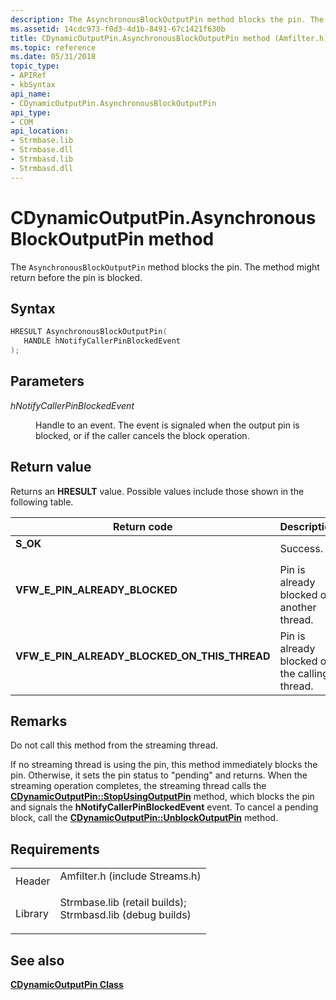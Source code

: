 ```yaml
---
description: The AsynchronousBlockOutputPin method blocks the pin. The method might return before the pin is blocked.
ms.assetid: 14cdc973-f0d3-4d1b-8491-67c1421f630b
title: CDynamicOutputPin.AsynchronousBlockOutputPin method (Amfilter.h)
ms.topic: reference
ms.date: 05/31/2018
topic_type: 
- APIRef
- kbSyntax
api_name: 
- CDynamicOutputPin.AsynchronousBlockOutputPin
api_type: 
- COM
api_location: 
- Strmbase.lib
- Strmbase.dll
- Strmbasd.lib
- Strmbasd.dll
---
```


# CDynamicOutputPin.AsynchronousBlockOutputPin method

The `AsynchronousBlockOutputPin` method blocks the pin. The method might return before the pin is blocked.

## Syntax


```C++
HRESULT AsynchronousBlockOutputPin(
   HANDLE hNotifyCallerPinBlockedEvent
);
```



## Parameters

<dl> <dt>

*hNotifyCallerPinBlockedEvent* 
</dt> <dd>

Handle to an event. The event is signaled when the output pin is blocked, or if the caller cancels the block operation.

</dd> </dl>

## Return value

Returns an **HRESULT** value. Possible values include those shown in the following table.



| Return code                                                                                                                    | Description                                              |
|--------------------------------------------------------------------------------------------------------------------------------|----------------------------------------------------------|
| <dl> <dt>**S\_OK**</dt> </dl>                                           | Success.<br/>                                      |
| <dl> <dt>**VFW\_E\_PIN\_ALREADY\_BLOCKED**</dt> </dl>                   | Pin is already blocked on another thread.<br/>     |
| <dl> <dt>**VFW\_E\_PIN\_ALREADY\_BLOCKED\_ON\_THIS\_THREAD**</dt> </dl> | Pin is already blocked on the calling thread.<br/> |



 

## Remarks

Do not call this method from the streaming thread.

If no streaming thread is using the pin, this method immediately blocks the pin. Otherwise, it sets the pin status to "pending" and returns. When the streaming operation completes, the streaming thread calls the [**CDynamicOutputPin::StopUsingOutputPin**](cdynamicoutputpin-stopusingoutputpin.md) method, which blocks the pin and signals the **hNotifyCallerPinBlockedEvent** event. To cancel a pending block, call the [**CDynamicOutputPin::UnblockOutputPin**](cdynamicoutputpin-unblockoutputpin.md) method.

## Requirements



|                    |                                                                                                                                                                                            |
|--------------------|--------------------------------------------------------------------------------------------------------------------------------------------------------------------------------------------|
| Header<br/>  | <dl> <dt>Amfilter.h (include Streams.h)</dt> </dl>                                                                                  |
| Library<br/> | <dl> <dt>Strmbase.lib (retail builds); </dt> <dt>Strmbasd.lib (debug builds)</dt> </dl> |



## See also

<dl> <dt>

[**CDynamicOutputPin Class**](cdynamicoutputpin.md)
</dt> </dl>

 

 





